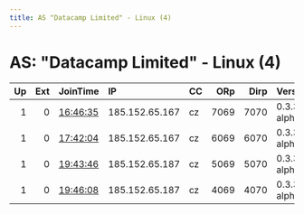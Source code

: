 ```yaml
---
title: AS "Datacamp Limited" - Linux (4)
---
```


# AS: "Datacamp Limited" - Linux (4)

|   Up |   Ext | JoinTime                                                                                            | IP             | CC   |   ORp |   Dirp | Version       | Contact                   | Nickname   |   eFamMembers |
|-----:|------:|:----------------------------------------------------------------------------------------------------|:---------------|:-----|------:|-------:|:--------------|:--------------------------|:-----------|--------------:|
|    1 |     0 | [16:46:35](https://metrics.torproject.org/rs.html#details/BA11156BE989853DAFAF48360F898692F384B5E5) | 185.152.65.167 | cz   |  7069 |   7070 | 0.3.3.4-alpha | justaguy justaguy@riseup. | Justaguy3  |             6 |
|    1 |     0 | [17:42:04](https://metrics.torproject.org/rs.html#details/D47D60F927DBF305E4D298B996C1C6298DDA142C) | 185.152.65.167 | cz   |  6069 |   6070 | 0.3.3.4-alpha | justaguy justaguy@riseup. | Justaguy4  |             6 |
|    1 |     0 | [19:43:46](https://metrics.torproject.org/rs.html#details/980F1A0B9CC1F967DDD7AE444F49F363CFFE6D80) | 185.152.65.187 | cz   |  5069 |   5070 | 0.3.3.4-alpha | justaguy justaguy@riseup. | Justaguy5  |             6 |
|    1 |     0 | [19:46:08](https://metrics.torproject.org/rs.html#details/1E737EA0E06F29B48C7F0DDA8DED1D3B25B06829) | 185.152.65.187 | cz   |  4069 |   4070 | 0.3.3.4-alpha | justaguy justaguy@riseup. | Justaguy6  |             6 |
